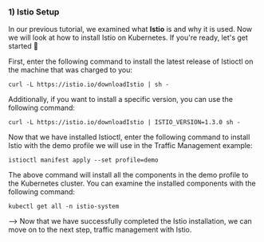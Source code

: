 ### 1) Istio Setup
In our previous tutorial, we examined what **Istio** is and why it is used. Now we will look at how to install Istio on Kubernetes. If you're ready, let's get started 🚀

First, enter the following command to install the latest release of Istioctl on the machine that was charged to you:
````
curl -L https://istio.io/downloadIstio | sh -
````
Additionally, if you want to install a specific version, you can use the following command:
````
curl -L https://istio.io/downloadIstio | ISTIO_VERSION=1.3.0 sh -
````

Now that we have installed Istioctl, enter the following command to install Istio with the demo profile we will use in the Traffic Management example:
````
istioctl manifest apply --set profile=demo
````
The above command will install all the components in the demo profile to the Kubernetes cluster. You can examine the installed components with the following command:
````
kubectl get all -n istio-system
````

--> Now that we have successfully completed the Istio installation, we can move on to the next step, traffic management with Istio.